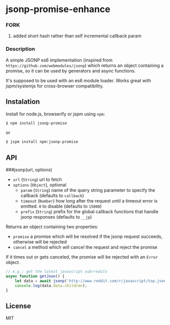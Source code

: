 # jsonp-promise-enhance

### FORK

1. added short hash rather than self incremental callback param

### Description

A simple JSONP es6 implementation (inspired from `https://github.com/webmodules/jsonp`) which returns an object containing a promise, so it can be used by generators and async functions.

It's supposed to be used with an es6 module loader. Works great with jspm/systemjs for cross-browser compatibility.

## Instalation
Install for node.js, browserify or jspm using `npm`:

```bash
$ npm install jsonp-promise
```
or
```bash
$ jspm install npm:jsonp-promise
```

## API

###jsonp(url, options)

- `url` (`String`) url to fetch
- `options` (`Object`), optional
  - `param` (`String`) name of the query string parameter to specify
    the callback (defaults to `callback`)
  - `timeout` (`Number`) how long after the request until a timeout error
    is emitted. `0` to disable (defaults to `15000`)
  - `prefix` (`String`) prefix for the global callback functions that
    handle jsonp responses (defaults to `__jp`)

Returns an object containing two properties:
- `promise` a promise which will be resolved if the jsonp request succeeds,
    otherwise will be rejected
- `cancel` a method which will cancel the request and reject the promise

If it times out or gets canceled, the promise will be rejected with an `Error` object.

```javascript
// e.g.: get the latest javascript subrredits
async function getJson() {
    let data = await jsonp('http://www.reddit.com/r/javascript/top.json', {param: 'jsonp'}).promise;
    console.log(data.data.children);
}
```

## License

MIT
